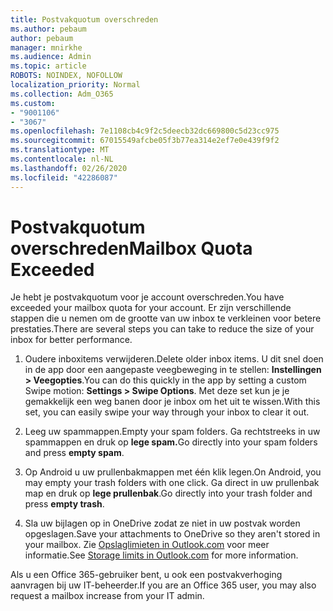 ```yaml
---
title: Postvakquotum overschreden
ms.author: pebaum
author: pebaum
manager: mnirkhe
ms.audience: Admin
ms.topic: article
ROBOTS: NOINDEX, NOFOLLOW
localization_priority: Normal
ms.collection: Adm_O365
ms.custom:
- "9001106"
- "3067"
ms.openlocfilehash: 7e1108cb4c9f2c5deecb32dc669800c5d23cc975
ms.sourcegitcommit: 67015549afcbe05f3b77ea314e2ef7e0e439f9f2
ms.translationtype: MT
ms.contentlocale: nl-NL
ms.lasthandoff: 02/26/2020
ms.locfileid: "42286087"
---
```

# <a name="mailbox-quota-exceeded"></a><span data-ttu-id="3eee2-102">Postvakquotum overschreden</span><span class="sxs-lookup"><span data-stu-id="3eee2-102">Mailbox Quota Exceeded</span></span>

<span data-ttu-id="3eee2-103">Je hebt je postvakquotum voor je account overschreden.</span><span class="sxs-lookup"><span data-stu-id="3eee2-103">You have exceeded your mailbox quota for your account.</span></span> <span data-ttu-id="3eee2-104">Er zijn verschillende stappen die u nemen om de grootte van uw inbox te verkleinen voor betere prestaties.</span><span class="sxs-lookup"><span data-stu-id="3eee2-104">There are several steps you can take to reduce the size of your inbox for better performance.</span></span>

1. <span data-ttu-id="3eee2-105">Oudere inboxitems verwijderen.</span><span class="sxs-lookup"><span data-stu-id="3eee2-105">Delete older inbox items.</span></span> <span data-ttu-id="3eee2-106">U dit snel doen in de app door een aangepaste veegbeweging in te stellen: **Instellingen > Veegopties**.</span><span class="sxs-lookup"><span data-stu-id="3eee2-106">You can do this quickly in the app by setting a custom Swipe motion: **Settings > Swipe Options**.</span></span> <span data-ttu-id="3eee2-107">Met deze set kun je je gemakkelijk een weg banen door je inbox om het uit te wissen.</span><span class="sxs-lookup"><span data-stu-id="3eee2-107">With this set, you can easily swipe your way through your inbox to clear it out.</span></span>

2. <span data-ttu-id="3eee2-108">Leeg uw spammappen.</span><span class="sxs-lookup"><span data-stu-id="3eee2-108">Empty your spam folders.</span></span> <span data-ttu-id="3eee2-109">Ga rechtstreeks in uw spammappen en druk op **lege spam.**</span><span class="sxs-lookup"><span data-stu-id="3eee2-109">Go directly into your spam folders and press **empty spam**.</span></span>

3. <span data-ttu-id="3eee2-110">Op Android u uw prullenbakmappen met één klik legen.</span><span class="sxs-lookup"><span data-stu-id="3eee2-110">On Android, you may empty your trash folders with one click.</span></span> <span data-ttu-id="3eee2-111">Ga direct in uw prullenbak map en druk op **lege prullenbak**.</span><span class="sxs-lookup"><span data-stu-id="3eee2-111">Go directly into your trash folder and press **empty trash**.</span></span> 

4. <span data-ttu-id="3eee2-112">Sla uw bijlagen op in OneDrive zodat ze niet in uw postvak worden opgeslagen.</span><span class="sxs-lookup"><span data-stu-id="3eee2-112">Save your attachments to OneDrive so they aren't stored in your mailbox.</span></span> <span data-ttu-id="3eee2-113">Zie [Opslaglimieten in Outlook.com](https://support.office.com/article/storage-limits-in-outlook-com-7ac99134-69e5-4619-ac0b-2d313bba5e9e) voor meer informatie.</span><span class="sxs-lookup"><span data-stu-id="3eee2-113">See [Storage limits in Outlook.com](https://support.office.com/article/storage-limits-in-outlook-com-7ac99134-69e5-4619-ac0b-2d313bba5e9e) for more information.</span></span> 

<span data-ttu-id="3eee2-114">Als u een Office 365-gebruiker bent, u ook een postvakverhoging aanvragen bij uw IT-beheerder.</span><span class="sxs-lookup"><span data-stu-id="3eee2-114">If you are an Office 365 user, you may also request a mailbox increase from your IT admin.</span></span>